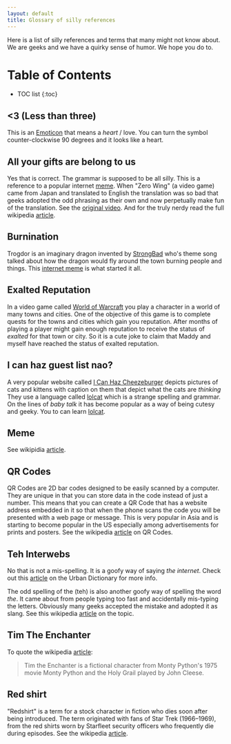 ```yaml
--- 
layout: default
title: Glossary of silly references
--- 
```

Here is a list of silly references and terms that many might not know about. We
are geeks and we have a quirky sense of humor. We hope you do to.

# Table of Contents
* TOC list
{:toc}

## &lt;3 (Less than three)
This is an [Emoticon][emoticon] that means a _heart_ / love. You can turn the
symbol counter-clockwise 90 degrees and it looks like a heart.

## All your gifts are belong to us
Yes that is correct. The grammar is supposed to be all silly. This is a
reference to a popular internet [meme](#meme). When "Zero Wing" (a video game)
came from Japan and translated to English the translation was so bad that geeks
adopted the odd phrasing as their own and now perpetually make fun of the
translation. See the [original video][allbase]. And for the truly nerdy read
the full wikipedia [article][wikibase].

[allbase]: http://www.youtube.com/watch?v=8fvTxv46ano
[wikibase]: http://en.wikipedia.org/wiki/All_your_base

## Burnination
Trogdor is an imaginary dragon invented by [StrongBad][SBAD] who's theme song
talked about how the dragon would fly around the town burning people and
things. This [internet meme][trogdor] is what started it all.

[SBAD]: http://en.wikipedia.org/wiki/Strong_Bad
[trogdor]: http://www.homestarrunner.com/sbemail58.html

## Exalted Reputation
In a video game called [World of Warcraft][wow] you play a character in a world
of many towns and cities. One of the objective of this game is to complete
quests for the towns and cities which gain you reputation. After months of
playing a player might gain enough reputation to receive the status of
_exalted_ for that town or city. So it is a cute joke to claim that Maddy and
myself have reached the status of exalted reputation.

[wow]: http://worldofwarcraft.com

## I can haz guest list nao?
A very popular website called [I Can Haz Cheezeburger](icanhazcheezeburger.com) depicts
pictures of cats and kittens with caption on them that depict what the cats are
_thinking_ They use a language called [lolcat][lolcat] which is a strange
spelling and grammar. On the lines of _baby talk_ it has become popular as a
way of being cutesy and geeky. You to can learn [lolcat](speaklolspeak.com).

[lolcat]: http://en.wikipedia.org/wiki/Lolcat

## Meme
See wikipidia [article](http://en.wikipedia.org/wiki/Meme).

## QR Codes
QR Codes are 2D bar codes designed to be easily scanned by a computer. They are
unique in that you can store data in the code instead of just a number. This
means that you can create a QR Code that has a website address embedded in it so
that when the phone scans the code you will be presented with a web page or
message. This is very popular in Asia and is starting to become popular in the
US especially among advertisements for prints and posters. See the
wikipedia [article][QR] on QR Codes.

[QR]: http://en.wikipedia.org/wiki/QR_code

## Teh Interwebs
No that is not a mis-spelling. It is a goofy way of saying _the internet_.
Check out this [article][interwebs] on the Urban Dictionary for more info.

The odd spelling of the (teh) is also another goofy way of spelling the word
_the_. It came about from people typing too fast and accidentally mis-typing
the letters. Obviously many geeks accepted the mistake and adopted it as slang.
See this wikipedia [article][teh] on the topic.

[interwebs]: www.urbandictionary.com/define.php?term=interwebs
[teh]: http://en.wikipedia.org/wiki/Teh

## Tim The Enchanter
To quote the wikipedia [article][tim]:
> Tim the Enchanter is a fictional character from Monty Python's 1975 movie
> Monty Python and the Holy Grail played by John Cleese.

[tim]: http://en.wikipedia.org/wiki/Tim_the_Enchanter

## Red shirt
"Redshirt" is a term for a stock character in fiction who dies soon after being
introduced. The term originated with fans of Star Trek (1966–1969), from the
red shirts worn by Starfleet security officers who frequently die during
episodes. See the wikipedia [article][redshirt].

[redshirt]: http://en.wikipedia.org/wiki/Redshirt_(character)

[emoticon]: http://en.wikipedia.org/wiki/Emoticon
